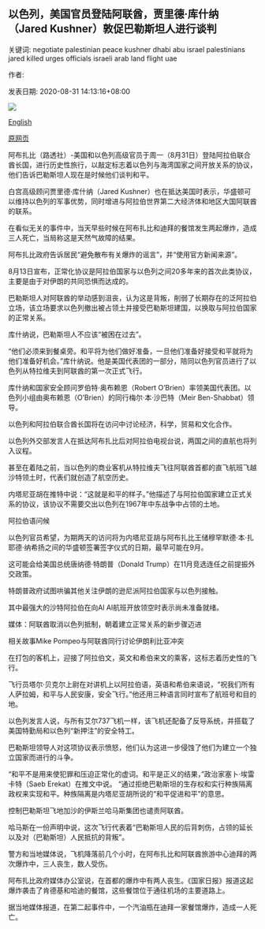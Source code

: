## 以色列，美国官员登陆阿联酋，贾里德·库什纳（Jared Kushner）敦促巴勒斯坦人进行谈判

关键词: negotiate palestinian peace kushner dhabi abu israel palestinians jared killed urges officials israeli arab land flight uae

作者: 

发表日期: 2020-08-31 14:13:16+08:00

![](https://www.straitstimes.com/sites/default/files/styles/x_large/public/articles/2020/08/31/af_us-israel-relations_310820.jpg?itok=fITWhqjw)

[English](Israeli%2C%20US%20officials%20land%20in%20UAE%2C%20Jared%20Kushner%20urges%20Palestinians%20to%20negotiate.md)

[原网页](https://www.straitstimes.com/world/middle-east/israeli-and-us-officials-fly-to-uae-to-cement-normalisation-deal)

阿布扎比（路透社）-美国和以色列高级官员于周一（8月31日）登陆阿拉伯联合酋长国，进行历史性旅行，以敲定标志着以色列与海湾国家之间开放关系的协议，他们告诉巴勒斯坦人现在是时候他们谈判和平。



白宫高级顾问贾里德·库什纳（Jared Kushner）也在抵达美国时表示，华盛顿可以维持以色列的军事优势，同时增进与阿拉伯世界第二大经济体和地区大国阿联酋的联系。

在看似无关的事件中，当天早些时候在阿布扎比和迪拜的餐馆发生两起爆炸，造成三人死亡，当局称这是天然气故障的结果。

阿布扎比政府告诉居民“避免散布有关爆炸的谣言”，并“使用官方新闻来源”。

8月13日宣布，正常化协议是阿拉伯国家与以色列之间20多年来的首次此类协议，主要是由于对伊朗的共同恐惧而达成的。

巴勒斯坦人对阿联酋的举动感到沮丧，认为这是背叛，削弱了长期存在的泛阿拉伯立场，该立场要求以色列撤出被占领土并接受巴勒斯坦建国，以换取与阿拉伯国家的正常关系。



库什纳说，巴勒斯坦人不应该“被困在过去”。

“他们必须来到餐桌旁。和平将为他们做好准备，一旦他们准备好接受和平就将为他们准备好机会。”库什纳说。他是美国代表团的一部分，陪同以色列官员进行了以色列从特拉维夫到阿联酋的第一次正式飞行。



库什纳和国家安全顾问罗伯特·奥布赖恩（Robert O’Brien）率领美国代表团。以色列小组由奥布赖恩（O’Brien）的同行梅尔·本·沙巴特（Meir Ben-Shabbat）领导。

以色列和阿拉伯联合酋长国将在访问中讨论经济，科学，贸易和文化合作。

以色列外交部发言人在抵达阿布扎比后对阿拉伯电视台说，两国之间的直航也将列入议程。

甚至在着陆之前，当以色列的商业客机从特拉维夫飞往阿联酋首都的直飞航班飞越沙特领土时，代表们就创造了航空历史。

内塔尼亚胡在推特中说：“这就是和平的样子。”他描述了与阿拉伯国家建立正式关系的协议，该协议不需要交出以色列在1967年中东战争中占领的土地。

阿拉伯语问候

以色列官员希望，为期两天的访问将为内塔尼亚胡与阿布扎比王储穆罕默德·本·扎耶德·纳希扬之间的华盛顿签署签字仪式的日期，最早可能在9月。

这可能会给美国总统唐纳德·特朗普（Donald Trump）在11月竞选连任之前提振外交政策。

特朗普政府试图哄骗其他关注伊朗的逊尼派阿拉伯国家与以色列接触。

其中最强大的沙特阿拉伯在向Al Al航班开放领空时表示尚未准备就绪。

媒体：阿联酋取消以色列抵制，朝着建立正常关系的新步骤迈进

相关故事Mike Pompeo与阿联酋同行讨论伊朗利比亚冲突

在打包的客机上，迎接了阿拉伯文，英文和希伯来文的乘客，这标志着历史性的飞行。

飞行员塔尔·贝克尔上尉在对讲机上以阿拉伯​​语，英语和希伯来语说，“祝我们所有人萨拉姆，和平与人民安康，安全飞行。”他还用三种语言同时宣布了航班号和目的地。

以色列发言人说，与所有艾尔737飞机一样，该飞机还配备了反导系统，并搭载了美国特勤局和以色列“新押注”的安全特工。

巴勒斯坦领导人对这项协议表示愤怒，他们认为这进一步侵蚀了他们为建立一个独立国家而进行的斗争。

“和平不是用来使犯罪和压迫正常化的虚词。和平是正义的结果，”政治家塞卜·埃雷卡特（Saeb Erekat）在推文中说。 “通过拒绝巴勒斯坦的生存权和实行种族隔离政权来实现和平。种族隔离是内塔尼亚胡所说的“和平促进和平”的意思。

控制巴勒斯坦飞地加沙的伊斯兰哈马斯集团也谴责阿联酋。

哈马斯在一份声明中说，这次飞行代表着“巴勒斯坦人民的后背刺伤，占领的延长以及对（巴勒斯坦）人民抵抗的背叛”。

警方和当地媒体说，飞机降落前几个小时，在阿布扎比和阿联酋旅游中心迪拜的两次爆炸中，三人丧生，数人受伤。

阿布扎比政府媒体办公室说，在首都的爆炸中有两人丧生。《国家日报》报道这起爆炸袭击了肯德基和哈迪的餐馆，这些餐馆位于通往机场的主要道路上。

据当地媒体报道，在第二起事件中，一个汽油瓶在迪拜一家餐馆爆炸，造成一人死亡。